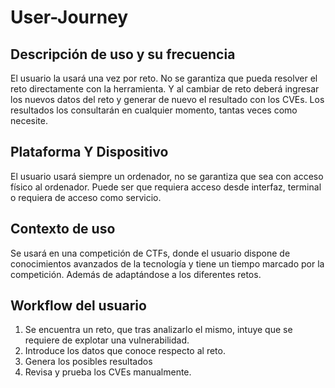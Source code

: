 # User-Journey

## Descripción de uso y su frecuencia

El usuario la usará una vez por reto. No se garantiza que pueda resolver el reto directamente con la herramienta.
Y al cambiar de reto deberá ingresar los nuevos datos del reto y generar de nuevo el resultado con los CVEs.
Los resultados los consultarán en cualquier momento, tantas veces como necesite.

## Plataforma Y Dispositivo

El usuario usará siempre un ordenador, no se garantiza que sea con acceso físico al ordenador. Puede ser que requiera acceso desde interfaz, terminal o requiera de acceso como servicio.

## Contexto de uso

Se usará en una competición de CTFs, donde el usuario dispone de conocimientos avanzados de la tecnología y tiene un tiempo marcado por la competición.
Además de adaptándose a los diferentes retos.

## Workflow del usuario

1. Se encuentra un reto, que tras analizarlo el mismo, intuye que se requiere de explotar una vulnerabilidad.
2. Introduce los datos que conoce respecto al reto.
3. Genera los posibles resultados
4. Revisa y prueba los CVEs manualmente.




